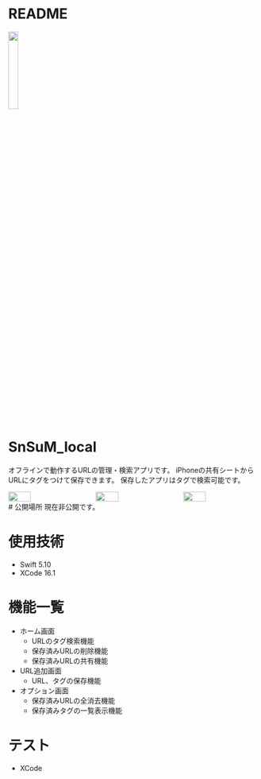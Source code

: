 # README
<img src="https://github.com/user-attachments/assets/006dcc59-caba-4d58-99a1-55d3ad4f1246" width="20%" />

# SnSuM_local
オフラインで動作するURLの管理・検索アプリです。
iPhoneの共有シートからURLにタグをつけて保存できます。
保存したアプリはタグで検索可能です。
<div style="display: flex; justify-content: space-between;">
  <img src="https://github.com/user-attachments/assets/1826e68e-e570-4af6-ac7c-51da322a6b72" width="30%" />
  <img src="https://github.com/user-attachments/assets/e5005b18-4901-46df-931f-051d5627f59d" width="30%" />
  <img src="https://github.com/user-attachments/assets/b0ba8aa7-fe9e-42de-a270-30583a1f3b3a" width="30%" />
</div>
# 公開場所
現在非公開です。

# 使用技術

+ Swift 5.10
+ XCode 16.1

# 機能一覧
+ ホーム画面
  + URLのタグ検索機能
  + 保存済みURLの削除機能
  + 保存済みURLの共有機能
+ URL追加画面
  + URL、タグの保存機能
+ オプション画面
  + 保存済みURLの全消去機能
  + 保存済みタグの一覧表示機能

# テスト
+ XCode
